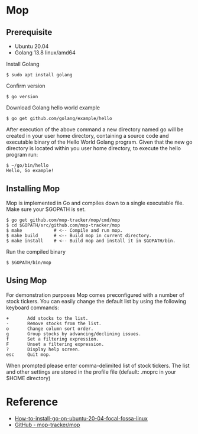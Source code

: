 # Mop

## Prerequisite
* Ubuntu 20.04
* Golang 13.8 linux/amd64

Install Golang
```
$ sudo apt install golang
```

Confirm version
```
$ go version
```

Download Golang hello world example
```
$ go get github.com/golang/example/hello
```

After execution of the above command a new directory named go will be created in your user home directory,
containing a source code and executable binary of the Hello World Golang program.
Given that the new go directory is located within you user home directory, to execute the hello program run:
```
$ ~/go/bin/hello
Hello, Go example!
```

## Installing Mop
Mop is implemented in Go and compiles down to a single executable file.
Make sure your $GOPATH is set.
```
$ go get github.com/mop-tracker/mop/cmd/mop
$ cd $GOPATH/src/github.com/mop-tracker/mop
$ make            # <-- Compile and run mop.
$ make build      # <-- Build mop in current directory.
$ make install    # <-- Build mop and install it in $GOPATH/bin.
```

Run the compiled binary
```
$ $GOPATH/bin/mop
```

## Using Mop
For demonstration purposes Mop comes preconfigured with a number of stock tickers.
You can easily change the default list by using the following keyboard commands:
```
+       Add stocks to the list.
-       Remove stocks from the list.
o       Change column sort order.
g       Group stocks by advancing/declining issues.
f       Set a filtering expression.
F       Unset a filtering expression.
?       Display help screen.
esc     Quit mop.
```
When prompted please enter comma-delimited list of stock tickers.
The list and other settings are stored in the profile file (default: .moprc in your $HOME directory)

# Reference
* [How-to-install-go-on-ubuntu-20-04-focal-fossa-linux](https://linuxconfig.org/how-to-install-go-on-ubuntu-20-04-focal-fossa-linux)
* [GitHub - mop-tracker/mop](https://github.com/mop-tracker/mop)
